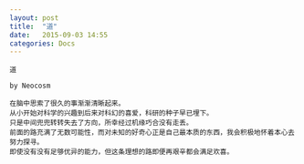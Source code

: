 ```yaml
---
layout: post
title:  "道"
date:   2015-09-03 14:55
categories: Docs
---
```

    道

    by Neocosm
    
    在脑中思索了很久的事渐渐清晰起来。
    从小开始对科学的兴趣到后来对科幻的喜爱，科研的种子早已埋下。
    只是中间兜兜转转失去了方向，所幸经过机缘巧合没有走丢。
    前面的路充满了无数可能性，而对未知的好奇心正是自己最本质的东西，我会积极地怀着本心去努力探寻。
    即使没有没有足够优异的能力，但这条理想的路即便再艰辛都会满足欢喜。
    


